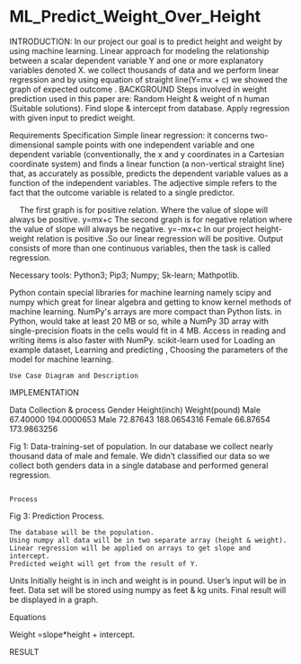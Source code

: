 # ML_Predict_Weight_Over_Height
INTRODUCTION: 
In our project our goal is to predict height and weight by using machine learning. Linear approach for modeling the relationship between a scalar dependent variable Y and one or more explanatory variables denoted X. we collect thousands of data and we perform linear regression and by using equation of straight line(Y=mx + c)  we showed the graph of  expected outcome .
BACKGROUND
Steps involved in weight prediction used in this paper are:
	Random Height & weight of n human (Suitable solutions).
	Find slope & intercept from database.
	Apply regression with given input to predict weight.

Requirements Specification
	Simple linear regression: it concerns two-dimensional sample points with one independent variable and one dependent variable (conventionally, the x and y coordinates in a Cartesian coordinate system) and finds a linear function (a non-vertical straight line) that, as accurately as possible, predicts the dependent variable values as a function of the independent variables. The adjective simple refers to the fact that the outcome variable is related to a single predictor.								
 

 
The first graph is for positive relation. Where the value of slope will always be positive.
y=mx+c
The second graph is for negative relation where the value of slope will always be negative.
y=-mx+c
In our project height-weight relation is positive .So our linear regression will be positive.
Output consists of more than one continuous variables, then the task is called regression.

Necessary tools:
	Python3;
	Pip3;
	Numpy;
	Sk-learn;
	Mathpotlib.

Python contain special libraries for machine learning namely scipy and numpy which great for linear algebra and getting to know kernel methods of machine learning. NumPy's arrays are more compact than Python lists. in Python, would take at least 20 MB or so, while a NumPy 3D array with single-precision floats in the cells would fit in 4 MB. Access in reading and writing items is also faster with NumPy. scikit-learn  used for Loading an example dataset, Learning and predicting , Choosing the parameters of the model for machine learning.


	Use Case Diagram and Description
IMPLEMENTATION

Data Collection & process 
Gender	Height(inch)	Weight(pound)
Male	67.40000	194.0000653
Male	72.87643	188.0654316
Female	66.87654	173.9863256

Fig 1: Data-training-set of population.
In our database we collect nearly thousand data of male and female. We didn’t classified our data so we collect both genders data in a single database and performed general regression.
 
                                                                                       Process









Fig 3: Prediction Process.

	The database will be the population.
	Using numpy all data will be in two separate array (height & weight).
	Linear regression will be applied on arrays to get slope and intercept.
	Predicted weight will get from the result of Y.

Units
Initially height is in inch and weight is in pound.
User’s input will be in feet.
Data set will be stored using numpy as feet & kg units.
Final result will be displayed in a graph.

Equations

Weight =slope*height + intercept.





RESULT

  

 



